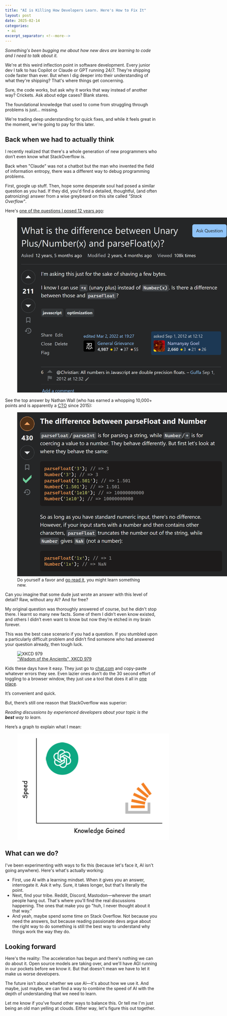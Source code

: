 ```yaml
---
title: "AI is Killing How Developers Learn. Here's How to Fix It"
layout: post
date: 2025-02-14
categories:
 - ai
excerpt_separator: <!--more-->
---
```


*Something's been bugging me about how new devs are learning to code and I need to talk about it.*

We're at this weird inflection point in software development. Every junior dev I talk to has Copilot or Claude or GPT running 24/7. They're shipping code faster than ever. But when I dig deeper into their understanding of what they're shipping? That's where things get concerning.

Sure, the code works, but ask why it works that way instead of another way? Crickets. Ask about edge cases? Blank stares. 

The foundational knowledge that used to come from struggling through problems is just... missing.

We're trading deep understanding for quick fixes, and while it feels great in the moment, we're going to pay for this later.

<!--more-->

## Back when we had to actually think

I recently realized that there's a whole generation of new programmers who don’t even know what StackOverflow is. 

Back when "Claude" was not a chatbot but the man who invented the field of information entropy, there was a different way to debug programming problems. 

First, google up stuff. Then, hope some desperate soul had posed a similar question as you had. If they did, you'd find a detailed, thoughtful, (and often patronizing) answer from a wise greybeard on this site called *"Stack Overflow"*.

Here's [one of the questions I posed 12 years ago](https://stackoverflow.com/questions/12227594/what-is-the-difference-between-unary-plus-numberx-and-parsefloatx):

<figure>
<img src="assets/so-question-12-years.png" alt="Stack Overflow question" style="max-width: 700px;">
</figure>

See the top answer by Nathan Wall (who has earned a whopping 10,000+ points and is apparently a [CTO](https://www.stacksource.com/) since 2015):

<figure>
<img src="assets/so-answer-12-years.png" alt="Stack Overflow answer" style="max-width: 700px;">
<figcaption>
Do yourself a favor and <a href="https://stackoverflow.com/a/13676265/1518029">go read it</a>, you might learn something new.
</figcaption>
</figure>

Can you imagine that some dude just wrote an answer with this level of detail? Raw, without any AI? And for free?

My original question was thoroughly answered of course, but he didn't stop there. I learnt so many new facts. Some of them I didn’t even know existed, and others I didn’t even want to know but now they’re etched in my brain forever.

This was the best case scenario if you had a question. If you stumbled upon a particularly difficult problem and didn’t find someone who had answered your question already, then tough luck. 

<figure>
<img src="https://imgs.xkcd.com/comics/wisdom_of_the_ancients.png" alt="XKCD 979">
<figcaption>
<a href="https://xkcd.com/979/">"Wisdom of the Ancients", XKCD 979</a>
</figcaption>
</figure>

Kids these days have it easy. They just go to [chat.com](https://www.youtube.com/watch?v=dQw4w9WgXcQ) and copy-paste whatever errors they see. Even lazier ones don’t do the 30 second effort of toggling to a browser window, they just use a tool that does it all in [one place](https://cursor.com). 

It’s convenient and quick.

But, there’s still one reason that StackOverflow was superior:

*Reading discussions by experienced developers about your topic is the **best** way to learn.*

Here’s a graph to explain what I mean:

<figure>
<img src="assets/speed-vs-knowledge.jpg" alt="Speed vs knowledge" style="max-width: 500px;">
</figure>


## What can we do?

I've been experimenting with ways to fix this (because let's face it, AI isn't going anywhere). Here's what's actually working:

* First, use AI with a learning mindset. When it gives you an answer, interrogate it. Ask it why. Sure, it takes longer, but that's literally the point.
* Next, find your tribe. Reddit, Discord, Mastodon&mdash;wherever the smart people hang out. That's where you'll find the real discussions happening. The ones that make you go "huh, I never thought about it that way."
* And yeah, maybe spend some time on Stack Overflow. Not because you need the answers, but because reading passionate devs argue about the right way to do something is still the best way to understand why things work the way they do.

## Looking forward

Here's the reality: The acceleration has begun and there's nothing we can do about it. Open source models are taking over, and we'll have AGI running in our pockets before we know it. But that doesn't mean we have to let it make us worse developers.

The future isn't about whether we use AI&mdash;it's about how we use it. And maybe, just maybe, we can find a way to combine the speed of AI with the depth of understanding that we need to learn.

Let me know if you've found other ways to balance this. Or tell me I'm just being an old man yelling at clouds. Either way, let's figure this out together.
